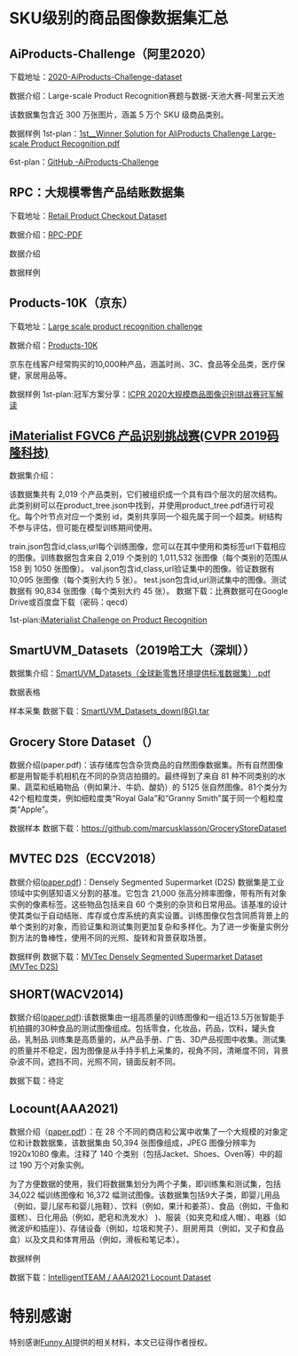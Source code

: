 # SKU级别的商品图像数据集汇总

## AiProducts-Challenge（阿里2020）
下载地址：[2020-AiProducts-Challenge-dataset](https://github.com/mingliangzhang2018/AiProducts-Challenge/tree/master/dataset)

数据介绍：Large-scale Product Recognition赛题与数据-天池大赛-阿里云天池

该数据集包含近 300 万张图片，涵盖 5 万个 SKU 级商品类别。


数据样例
1st-plan：[1st__Winner Solution for AliProducts Challenge Large-scale Product Recognition.pdf](https://trax-geometry.s3.amazonaws.com/cvpr_challenge/recognition_challenge_technical_reports/1st__Winner+Solution+for+AliProducts+Challenge+Large-scale+Product+Recognition.pdf)

6st-plan：[GitHub -AiProducts-Challenge](https://github.com/mingliangzhang2018/AiProducts-Challenge)

## RPC：大规模零售产品结账数据集
下载地址：[Retail Product Checkout Dataset](https://www.kaggle.com/datasets/diyer22/retail-product-checkout-dataset)

数据介绍：[RPC-PDF](https://arxiv.org/pdf/1901.07249.pdf)


数据介绍

数据样例
## Products-10K（京东）
下载地址：[Large scale product recognition challenge](https://products-10k.github.io/challenge.html#downloads)

数据介绍：[Products-10K](https://arxiv.org/pdf/2008.10545.pdf)

京东在线客户经常购买的10,000种产品，涵盖时尚、3C、食品等全品类，医疗保健，家居用品等。


数据样例
1st-plan:冠军方案分享：[ICPR 2020大规模商品图像识别挑战赛冠军解读](https://blog.51cto.com/u_15298598/3121258)

## [iMaterialist FGVC6 产品识别挑战赛(CVPR 2019码隆科技)](https://www.kaggle.com/c/imaterialist-product-2019/)
数据集介绍：

该数据集共有 2,019 个产品类别，它们被组织成一个具有四个层次的层次结构。此类别树可以在product_tree.json中找到，并使用product_tree.pdf进行可视化。每个叶节点对应一个类别 id，类别共享同一个祖先属于同一个超类。树结构不参与评估，但可能在模型训练期间使用。

train.json包含id,class,url每个训练图像，您可以在其中使用和类标签url下载相应的图像。训练数据包含来自 2,019 个类别的 1,011,532 张图像（每个类别的范围从 158 到 1050 张图像）。
val.json包含id,class,url验证集中的图像。验证数据有 10,095 张图像（每个类别大约 5 张）。
test.json包含id,url测试集中的图像。测试数据有 90,834 张图像（每个类别大约 45 张）。
数据下载：比赛数据可在Google Drive或百度盘下载（密码：qecd）

1st-plan:[iMaterialist Challenge on Product Recognition](https://www.kaggle.com/c/imaterialist-product-2019/)

## SmartUVM_Datasets（2019哈工大（深圳））
数据集介绍：[SmartUVM_Datasets（全球新零售环境提供标准数据集）.pdf](https://dl2link.com/Selected%20Journal%20Publications/Towards%20New%20Retail%20A%20Benchmark%20Dataset%20for%20Smart%20Unmanned%20Vending%20Machines.pdf)


数据表格

样本采集
数据下载：[SmartUVM_Datasets_down(8G).tar](https://www.dl2link.com/dataset/SmartUVM_Datasets.tar)

## Grocery Store Dataset（）
数据介绍(paper.pdf)：该存储库包含杂货商品的自然图像数据集。所有自然图像都是用智能手机相机在不同的杂货店拍摄的。最终得到了来自 81 种不同类别的水果、蔬菜和纸箱物品（例如果汁、牛奶、酸奶）的 5125 张自然图像。81个类分为42个粗粒度类，例如细粒度类“Royal Gala”和“Granny Smith”属于同一个粗粒度类“Apple”。


数据样本
数据下载：https://github.com/marcusklasson/GroceryStoreDataset

## MVTEC D2S（ECCV2018）
数据介绍([paper.pdf](https://openaccess.thecvf.com/content_ECCV_2018/papers/Patrick_Follmann_D2S_Densely_Segmented_ECCV_2018_paper.pdf))：Densely Segmented Supermarket (D2S) 数据集是工业领域中实例感知语义分割的基准。它包含 21,000 张高分辨率图像，带有所有对象实例的像素标签。这些物品包括来自 60 个类别的杂货和日常用品。该基准的设计使其类似于自动结账、库存或仓库系统的真实设置。训练图像仅包含同质背景上的单个类别的对象，而验证集和测试集则更加复杂和多样化。为了进一步衡量实例分割方法的鲁棒性，使用不同的光照、旋转和背景获取场景。


数据样例
数据下载：[MVTec Densely Segmented Supermarket Dataset (MVTec D2S)](https://www.mvtec.com/company/research/datasets/mvtec-d2s)

## SHORT(WACV2014)
数据介绍([paper.pdf](https://projet.liris.cnrs.fr/imagine/pub/proceedings/ICIP-2014/Papers/1569914435.pdf)):该数据集由一组高质量的训练图像和一组近13.5万张智能手机拍摄的30种食品的测试图像组成。包括零食，化妆品，药品，饮料，罐头食品，乳制品.训练集是高质量的，从产品手册、广告、3D产品视图中收集。测试集的质量并不稳定，因为图像是从手持手机上采集的，视角不同，清晰度不同，背景杂波不同，遮挡不同，光照不同，镜面反射不同。


数据下载：待定

## Locount(AAA2021)

数据介绍（[paper.pdf](https://projet.liris.cnrs.fr/imagine/pub/proceedings/ICIP-2014/Papers/1569914435.pdf)）：在 28 个不同的商店和公寓中收集了一个大规模的对象定位和计数数据集，该数据集由 50,394 张图像组成，JPEG 图像分辨率为 1920x1080 像素。注释了 140 个类别（包括Jacket、Shoes、Oven等）中的超过 190 万个对象实例。

为了方便数据的使用，我们将数据集划分为两个子集，即训练集和测试集，包括 34,022 幅训练图像和 16,372 幅测试图像。该数据集包括9大子类，即婴儿用品（例如，婴儿尿布和婴儿拖鞋）、饮料（例如，果汁和姜茶）、食品（例如，干鱼和蛋糕）、日化用品（例如，肥皂和洗发水） )、服装（如夹克和成人帽）、电器（如微波炉和插座）)、存储设备（例如，垃圾和凳子）、厨房用具（例如，叉子和食品盒）以及文具和体育用品（例如，滑板和笔记本）。

数据样例

数据下载：[IntelligentTEAM / AAAI2021 Locount Dataset](https://isrc.iscas.ac.cn/gitlab/research/locount-dataset)

# 特别感谢
特别感谢[Funny AI](https://zhuanlan.zhihu.com/p/490105852)提供的相关材料，本文已征得作者授权。
